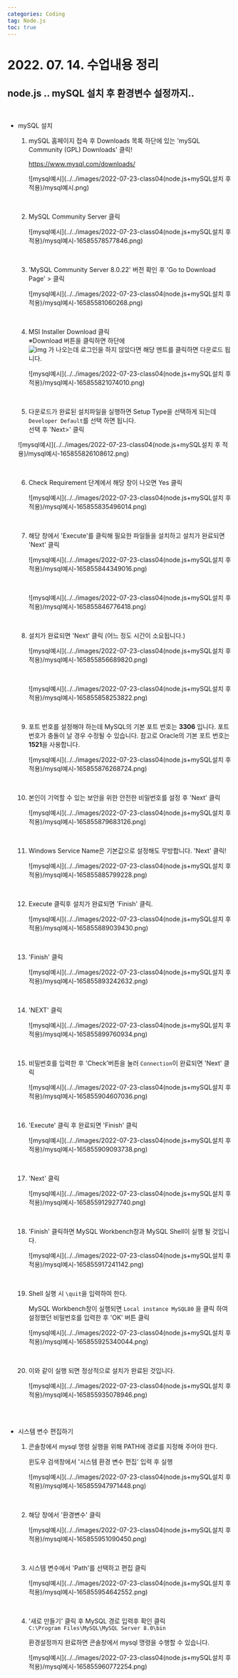 ```yaml
---
categories: Coding	
tag: Node.js
toc: true
---
```




# 2022. 07. 14. 수업내용 정리 #

## node.js .. mySQL 설치 후 환경변수 설정까지..

<br>

* mySQL 설치

  1. mySQL 홈페이지 접속 후 Downloads 목록 하단에 있는 'mySQL Community (GPL) Downloads' 클릭!

      https://www.mysql.com/downloads/

     ![mysql예시](../../images/2022-07-23-class04(node.js+mySQL설치 후 적용)/mysql예시.png)

     <br>

  2. MySQL Community Server 클릭

     ![mysql예시](../../images/2022-07-23-class04(node.js+mySQL설치 후 적용)/mysql예시-16585578577846.png)

     <br>

  3. 'MySQL Community Server 8.0.22' 버전 확인 후 'Go to Download Page' > 클릭

     ![mysql예시](../../images/2022-07-23-class04(node.js+mySQL설치 후 적용)/mysql예시-16585581060268.png)

     <br>

  4. MSI Installer Download 클릭<br>
     ※Download 버튼을 클릭하면 하단에<br>
     ![img](https://velog.velcdn.com/images%2Fjoajoa%2Fpost%2F3ae608d9-9e36-4ec5-9869-a68c38f51a24%2Fimage.png)
     가 나오는데 로그인을 하지 않았다면 해당 멘트를 클릭하면 다운로드 됩니다. <br>

     ![mysql예시](../../images/2022-07-23-class04(node.js+mySQL설치 후 적용)/mysql예시-165855821074010.png)

     <br>

  5. 다운로드가 완료된 설치파일을 실행하면 Setup Type을 선택하게 되는데 `Developer Default`를 선택 하면 됩니다.<br>
     선택 후 'Next>' 클릭

  ![mysql예시](../../images/2022-07-23-class04(node.js+mySQL설치 후 적용)/mysql예시-165855826108612.png)

  <br>

  6. Check Requirement 단계에서 해당 창이 나오면 Yes 클릭

     ![mysql예시](../../images/2022-07-23-class04(node.js+mySQL설치 후 적용)/mysql예시-165855835496014.png)

     <br>

  7. 해당 창에서 'Execute'를 클릭해 필요한 파일들을 설치하고 설치가 완료되면 'Next' 클릭

     ![mysql예시](../../images/2022-07-23-class04(node.js+mySQL설치 후 적용)/mysql예시-165855844349016.png)

     <br>

     ![mysql예시](../../images/2022-07-23-class04(node.js+mySQL설치 후 적용)/mysql예시-165855846776418.png)

     <br>

  8. 설치가 완료되면 'Next' 클릭 (어느 정도 시간이 소요됩니다.)

     ![mysql예시](../../images/2022-07-23-class04(node.js+mySQL설치 후 적용)/mysql예시-165855856689820.png)

     <br>

     ![mysql예시](../../images/2022-07-23-class04(node.js+mySQL설치 후 적용)/mysql예시-165855858253822.png)

     <br>

  9. 포트 번호를 설정해야 하는데 MySQL의 기본 포트 번호는 **3306** 입니다.
     포트 번호가 충돌이 날 경우 수정될 수 있습니다.
     참고로 Oracle의 기본 포트 번호는 **1521**을 사용합니다.

     ![mysql예시](../../images/2022-07-23-class04(node.js+mySQL설치 후 적용)/mysql예시-165855876268724.png)

     <br>

  10. 본인이 기억할 수 있는 보안을 위한 안전한 비밀번호를 설정 후 'Next' 클릭

      ![mysql예시](../../images/2022-07-23-class04(node.js+mySQL설치 후 적용)/mysql예시-165855879683126.png)

      <br>

  11. Windows Service Name은 기본값으로 설정해도 무방합니다. 'Next' 클릭!

      ![mysql예시](../../images/2022-07-23-class04(node.js+mySQL설치 후 적용)/mysql예시-165855885799228.png)

      <br>

  12. Execute 클릭후 설치가 완료되면 'Finish' 클릭.

      ![mysql예시](../../images/2022-07-23-class04(node.js+mySQL설치 후 적용)/mysql예시-165855889039430.png)

      <br>

  13. 'Finish' 클릭

      ![mysql예시](../../images/2022-07-23-class04(node.js+mySQL설치 후 적용)/mysql예시-165855893242632.png)

      <br>

  14. 'NEXT' 클릭

      ![mysql예시](../../images/2022-07-23-class04(node.js+mySQL설치 후 적용)/mysql예시-165855899760934.png)

      <br>

  15. 비밀번호를 입력한 후 'Check'버튼을 눌러 `Connection`이 완료되면 'Next' 클릭

      ![mysql예시](../../images/2022-07-23-class04(node.js+mySQL설치 후 적용)/mysql예시-165855904607036.png)

  <br>

  16. 'Execute' 클릭 후 완료되면 'Finish' 클릭

      ![mysql예시](../../images/2022-07-23-class04(node.js+mySQL설치 후 적용)/mysql예시-165855909093738.png)

      <br>

  17. 'Next' 클릭

      ![mysql예시](../../images/2022-07-23-class04(node.js+mySQL설치 후 적용)/mysql예시-165855912927740.png)

      <br>

  18. 'Finish' 클릭하면 MySQL Workbench창과 MySQL Shell이 실행 될 것입니다.

      ![mysql예시](../../images/2022-07-23-class04(node.js+mySQL설치 후 적용)/mysql예시-165855917241142.png)

      <br>

  19. Shell 실행 시 `\quit`을 입력하여 한다.<br>

      MySQL Workbench창이 실행되면 `Local instance MySQL80` 을 클릭 하여 설정했던 비밀번호를 입력한 후 'OK' 버튼 클릭

      ![mysql예시](../../images/2022-07-23-class04(node.js+mySQL설치 후 적용)/mysql예시-165855925340044.png)

      <br>

  20. 이와 같이 실행 되면 정상적으로 설치가 완료된 것입니다.

      ![mysql예시](../../images/2022-07-23-class04(node.js+mySQL설치 후 적용)/mysql예시-165855935078946.png)

      <br>

      <br>

* 시스템 변수 편집하기

  1. 콘솔창에서 mysql 명령 실행을 위해 PATH에 경로를 지정해 주어야 한다.<br>

     윈도우 검색창에서 '시스템 환경 변수 편집' 입력 후 실행

     ![mysql예시](../../images/2022-07-23-class04(node.js+mySQL설치 후 적용)/mysql예시-165855947971448.png)

     <br>

  2. 해당 창에서 '환경변수' 클릭

     ![mysql예시](../../images/2022-07-23-class04(node.js+mySQL설치 후 적용)/mysql예시-165855951090450.png)

     <br>

  3. 시스템 변수에서 'Path'를 선택하고 편집 클릭

     ![mysql예시](../../images/2022-07-23-class04(node.js+mySQL설치 후 적용)/mysql예시-165855954642552.png)

     <br>

  4. '새로 만들기' 클릭 후 MySQL 경로 입력후 확인 클릭<br>
     `C:\Program Files\MySQL\MySQL Server 8.0\bin`<br>

     환경설정까지 완료하면 콘솔창에서 mysql 명령을 수행할 수 있습니다.<br>

     ![mysql예시](../../images/2022-07-23-class04(node.js+mySQL설치 후 적용)/mysql예시-165855960772254.png)

     







